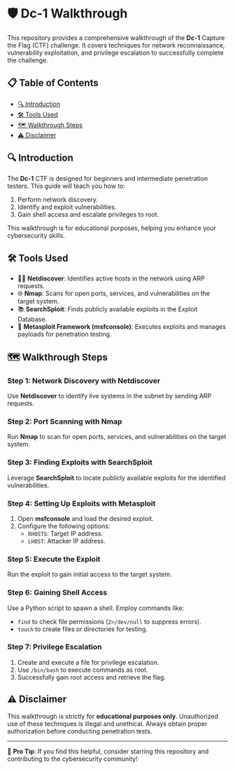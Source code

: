 # 🛡️ Dc-1 Walkthrough

This repository provides a comprehensive walkthrough of the **Dc-1** Capture the Flag (CTF) challenge. It covers techniques for network reconnaissance, vulnerability exploitation, and privilege escalation to successfully complete the challenge.

## 📋 Table of Contents
- [🔍 Introduction](#-introduction)
- [🛠️ Tools Used](#️-tools-used)
- [🗺️ Walkthrough Steps](#-walkthrough-steps)
- [⚠️ Disclaimer](#️-disclaimer)

## 🔍 Introduction

The **Dc-1** CTF is designed for beginners and intermediate penetration testers. This guide will teach you how to:
1. Perform network discovery.
2. Identify and exploit vulnerabilities.
3. Gain shell access and escalate privileges to root.

This walkthrough is for educational purposes, helping you enhance your cybersecurity skills.

## 🛠️ Tools Used

- 🕵️‍♂️ **Netdiscover**: Identifies active hosts in the network using ARP requests.
- 🌐 **Nmap**: Scans for open ports, services, and vulnerabilities on the target system.
- 📚 **SearchSploit**: Finds publicly available exploits in the Exploit Database.
- 💉 **Metasploit Framework (msfconsole)**: Executes exploits and manages payloads for penetration testing.

## 🗺️ Walkthrough Steps

### Step 1: Network Discovery with Netdiscover
Use **Netdiscover** to identify live systems in the subnet by sending ARP requests.

### Step 2: Port Scanning with Nmap
Run **Nmap** to scan for open ports, services, and vulnerabilities on the target system.

### Step 3: Finding Exploits with SearchSploit
Leverage **SearchSploit** to locate publicly available exploits for the identified vulnerabilities.

### Step 4: Setting Up Exploits with Metasploit
1. Open **msfconsole** and load the desired exploit.
2. Configure the following options:
   - `RHOSTS`: Target IP address.
   - `LHOST`: Attacker IP address.

### Step 5: Execute the Exploit
Run the exploit to gain initial access to the target system.

### Step 6: Gaining Shell Access
Use a Python script to spawn a shell. Employ commands like:
- `find` to check file permissions (`2>/dev/null` to suppress errors).
- `touch` to create files or directories for testing.

### Step 7: Privilege Escalation
1. Create and execute a file for privilege escalation.
2. Use `/bin/bash` to execute commands as root.
3. Successfully gain root access and retrieve the flag.

## ⚠️ Disclaimer

This walkthrough is strictly for **educational purposes only**. Unauthorized use of these techniques is illegal and unethical. Always obtain proper authorization before conducting penetration tests.

---

🌟 **Pro Tip**: If you find this helpful, consider starring this repository and contributing to the cybersecurity community!
